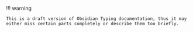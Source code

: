 !!! warning

    This is a draft version of Obsidian Typing documentation, thus it may either miss certain parts completely or describe them too briefly.
